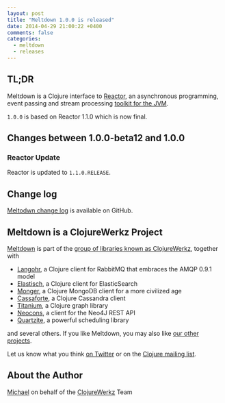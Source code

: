 ```yaml
---
layout: post
title: "Meltdown 1.0.0 is released"
date: 2014-04-29 21:00:22 +0400
comments: false
categories:
  - meltdown
  - releases
---
```


## TL;DR

Meltdown is a Clojure interface to [Reactor](https://github.com/reactor), an asynchronous
programming, event passing and stream processing [toolkit for the JVM](http://spring.io/blog/2013/11/12/it-can-t-just-be-big-data-it-has-to-be-fast-data-reactor-1-0-goes-ga).

`1.0.0` is based on Reactor 1.1.0 which is now final.



## Changes between 1.0.0-beta12 and 1.0.0

### Reactor Update

Reactor is updated to `1.1.0.RELEASE`.



## Change log

[Meltodwn change log](https://github.com/clojurewerkz/meltdown/blob/master/ChangeLog.md) is available on GitHub.


## Meltdown is a ClojureWerkz Project

[Meltdown](https://github.com/clojurewerkz/meltdown) is part of the [group of libraries known as ClojureWerkz](http://clojurewerkz.org), together with

 * [Langohr](http://clojurerabbitmq.info), a Clojure client for RabbitMQ that embraces the AMQP 0.9.1 model
 * [Elastisch](http://clojureelasticsearch.info), a Clojure client for ElasticSearch
 * [Monger](http://clojuremongodb.info), a Clojure MongoDB client for a more civilized age
 * [Cassaforte](http://clojurecassandra.info), a Clojure Cassandra client
 * [Titanium](http://titanium.clojurewerkz.org), a Clojure graph library
 * [Neocons](http://clojureneo4j.info), a client for the Neo4J REST API
 * [Quartzite](http://clojurequartz.info), a powerful scheduling library

and several others. If you like Meltdown, you may also like [our other projects](http://clojurewerkz.org).

Let us know what you think [on Twitter](http://twitter.com/clojurewerkz) or on the [Clojure mailing list](https://groups.google.com/group/clojure).


## About the Author

[Michael](http://twitter.com/michaelklishin) on behalf of the [ClojureWerkz](http://clojurewerkz.org) Team
